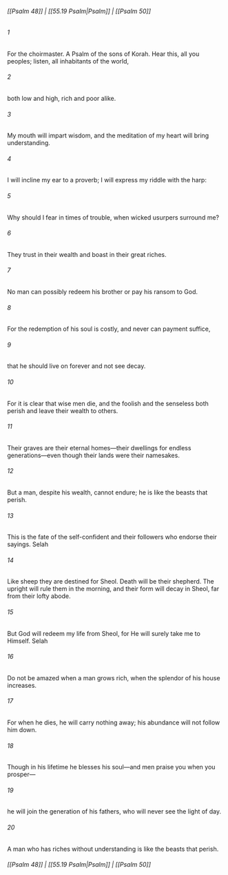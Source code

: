 
###### [[Psalm 48]] | [[55.19 Psalm|Psalm]] | [[Psalm 50]]

###### 1
For the choirmaster. A Psalm of the sons of Korah. Hear this, all you peoples; listen, all inhabitants of the world,
###### 2
both low and high, rich and poor alike.
###### 3
My mouth will impart wisdom, and the meditation of my heart will bring understanding.
###### 4
I will incline my ear to a proverb; I will express my riddle with the harp:
###### 5
Why should I fear in times of trouble, when wicked usurpers surround me?
###### 6
They trust in their wealth and boast in their great riches.
###### 7
No man can possibly redeem his brother or pay his ransom to God.
###### 8
For the redemption of his soul is costly, and never can payment suffice,
###### 9
that he should live on forever and not see decay.
###### 10
For it is clear that wise men die, and the foolish and the senseless both perish and leave their wealth to others.
###### 11
Their graves are their eternal homes—their dwellings for endless generations—even though their lands were their namesakes.
###### 12
But a man, despite his wealth, cannot endure; he is like the beasts that perish.
###### 13
This is the fate of the self-confident and their followers who endorse their sayings. Selah
###### 14
Like sheep they are destined for Sheol. Death will be their shepherd. The upright will rule them in the morning, and their form will decay in Sheol, far from their lofty abode.
###### 15
But God will redeem my life from Sheol, for He will surely take me to Himself. Selah
###### 16
Do not be amazed when a man grows rich, when the splendor of his house increases.
###### 17
For when he dies, he will carry nothing away; his abundance will not follow him down.
###### 18
Though in his lifetime he blesses his soul—and men praise you when you prosper—
###### 19
he will join the generation of his fathers, who will never see the light of day.
###### 20
A man who has riches without understanding is like the beasts that perish.

###### [[Psalm 48]] | [[55.19 Psalm|Psalm]] | [[Psalm 50]]
